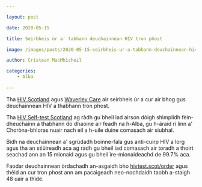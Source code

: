 ```yaml
---

layout: post

date: 2020-05-15

title: Seirbheis ùr a' tabhann deuchainnean HIV tron phost

image: /images/posts/2020-05-15-seirbheis-ur-a-tabhann-deuchainnean-hiv-tron-phost.webp

author: Crìstean MacMhìcheil

categories:
    - Alba
  
---
```


Tha [HIV Scotland](https://www.hiv.scot/) agus [Waverley Care](https://www.waverleycare.org/) air seirbheis ùr a cur air bhog gus deuchainnean HIV a thabhann tron phost.

Tha [HIV Self-test Scotland](https://hivtest.scot) ag ràdh gu bheil iad airson dòigh shìmplidh fèin-dheuchainn a thabhann do dhaoine air feadh na h-Alba, gu h-àraid ri linn a' Choròna-bhìoras nuair nach eil a h-uile duine comasach air siubhal.

Bidh na deuchainnean a' sgrùdadh boinne-fala gus anti-cuirp HIV a lorg agus tha an stiùireadh aca ag ràdh gu bheil iad comasach air toradh a thoirt seachad ann an 15 mionaid agus gu bheil ìre-mionaideachd de 99.7% aca.

Faodar deuchainnean òrdachadh an-asgaidh bho [hivtest.scot/order](https://hivtest.scot/order) agus thèid an cur tron phost ann am pacaigeadh neo-nochdaidh taobh a-staigh 48 uair a thìde.
